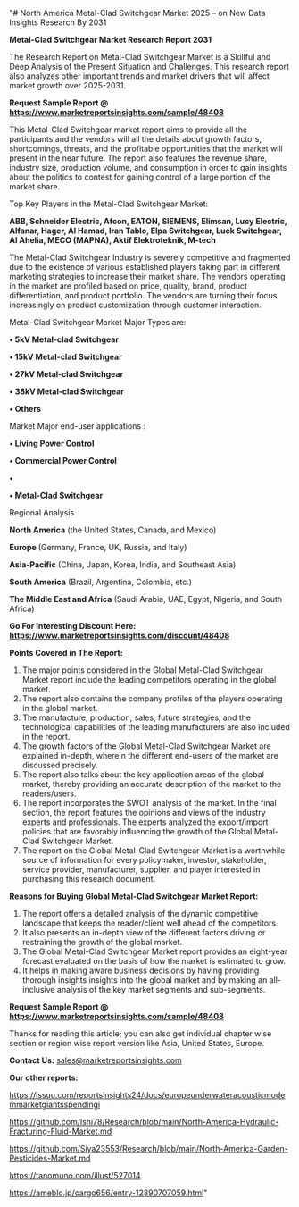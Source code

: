 "# North America Metal-Clad Switchgear Market 2025 – on New Data Insights Research By 2031

<strong>Metal-Clad Switchgear Market Research Report 2031</strong>

The Research Report on Metal-Clad Switchgear Market is a Skillful and Deep Analysis of the Present Situation and Challenges. This research report also analyzes other important trends and market drivers that will affect market growth over 2025-2031.

<strong>Request Sample Report @ <a href=https://www.marketreportsinsights.com/sample/48408>https://www.marketreportsinsights.com/sample/48408</a></strong>

This Metal-Clad Switchgear market report aims to provide all the participants and the vendors will all the details about growth factors, shortcomings, threats, and the profitable opportunities that the market will present in the near future. The report also features the revenue share, industry size, production volume, and consumption in order to gain insights about the politics to contest for gaining control of a large portion of the market share.

Top Key Players in the Metal-Clad Switchgear Market:

<strong>ABB, Schneider Electric, Afcon, EATON, SIEMENS, Elimsan, Lucy Electric, Alfanar, Hager, Al Hamad, Iran Tablo, Elpa Switchgear, Luck Switchgear, Al Ahelia, MECO (MAPNA), Aktif Elektroteknik, M-tech</strong>

The Metal-Clad Switchgear Industry is severely competitive and fragmented due to the existence of various established players taking part in different marketing strategies to increase their market share. The vendors operating in the market are profiled based on price, quality, brand, product differentiation, and product portfolio. The vendors are turning their focus increasingly on product customization through customer interaction.

Metal-Clad Switchgear Market Major Types are:

<strong>•  5kV Metal-clad Switchgear

•  15kV Metal-clad Switchgear

•  27kV Metal-clad Switchgear

•  38kV Metal-clad Switchgear

•  Others</strong>

Market Major end-user applications :

<strong>•  Living Power Control

•  Commercial Power Control

•  

•  Metal-Clad Switchgear</strong>

Regional Analysis

</u><strong><b>North America</b></strong> (the United States, Canada, and Mexico)

<strong><b>Europe </b></strong>(Germany, France, UK, Russia, and Italy)

<strong><b>Asia-Pacific</b></strong> (China, Japan, Korea, India, and Southeast Asia)

<strong><b>South America</b></strong> (Brazil, Argentina, Colombia, etc.)

<strong><b>The Middle East and Africa</b></strong> (Saudi Arabia, UAE, Egypt, Nigeria, and South Africa)

<strong>Go For Interesting Discount Here: <a href=https://www.marketreportsinsights.com/discount/48408>https://www.marketreportsinsights.com/discount/48408</a></strong>

<strong>Points Covered in The Report:</strong>
<ol>
  <li>The major points considered in the Global Metal-Clad Switchgear Market report include the leading competitors operating in the global market.</li>
  <li>The report also contains the company profiles of the players operating in the global market.</li>
  <li>The manufacture, production, sales, future strategies, and the technological capabilities of the leading manufacturers are also included in the report.</li>
  <li>The growth factors of the Global Metal-Clad Switchgear Market are explained in-depth, wherein the different end-users of the market are discussed precisely.</li>
  <li>The report also talks about the key application areas of the global market, thereby providing an accurate description of the market to the readers/users.</li>
  <li>The report incorporates the SWOT analysis of the market. In the final section, the report features the opinions and views of the industry experts and professionals. The experts analyzed the export/import policies that are favorably influencing the growth of the Global Metal-Clad Switchgear Market.</li>
  <li>The report on the Global Metal-Clad Switchgear Market is a worthwhile source of information for every policymaker, investor, stakeholder, service provider, manufacturer, supplier, and player interested in purchasing this research document.</li>
</ol>
<strong>Reasons for Buying Global Metal-Clad Switchgear Market Report:</strong>

<ol>
  <li>The report offers a detailed analysis of the dynamic competitive landscape that keeps the reader/client well ahead of the competitors.</li>
  <li>It also presents an in-depth view of the different factors driving or restraining the growth of the global market.</li>
  <li>The Global Metal-Clad Switchgear Market report provides an eight-year forecast evaluated on the basis of how the market is estimated to grow.</li>
  <li>It helps in making aware business decisions by having providing thorough insights insights into the global market and by making an all-inclusive analysis of the key market segments and sub-segments.</li>
</ol>
<strong>Request Sample Report @ <a href=https://www.marketreportsinsights.com/sample/48408>https://www.marketreportsinsights.com/sample/48408</a></strong>


Thanks for reading this article; you can also get individual chapter wise section or region wise report version like Asia, United States, Europe.

<strong>Contact Us:</strong>
sales@marketreportsinsights.com

<strong>Our other reports:</strong>

<a href=https://issuu.com/reportsinsights24/docs/europeunderwateracousticmodemmarketgiantsspendingi>https://issuu.com/reportsinsights24/docs/europeunderwateracousticmodemmarketgiantsspendingi</a>

<a href=https://github.com/Ishi78/Research/blob/main/North-America-Hydraulic-Fracturing-Fluid-Market.md>https://github.com/Ishi78/Research/blob/main/North-America-Hydraulic-Fracturing-Fluid-Market.md</a>

<a href=https://github.com/Siya23553/Research/blob/main/North-America-Garden-Pesticides-Market.md>https://github.com/Siya23553/Research/blob/main/North-America-Garden-Pesticides-Market.md</a>

<a href=https://tanomuno.com/illust/527014>https://tanomuno.com/illust/527014</a>

<a href=https://ameblo.jp/cargo656/entry-12890707059.html>https://ameblo.jp/cargo656/entry-12890707059.html</a>"
